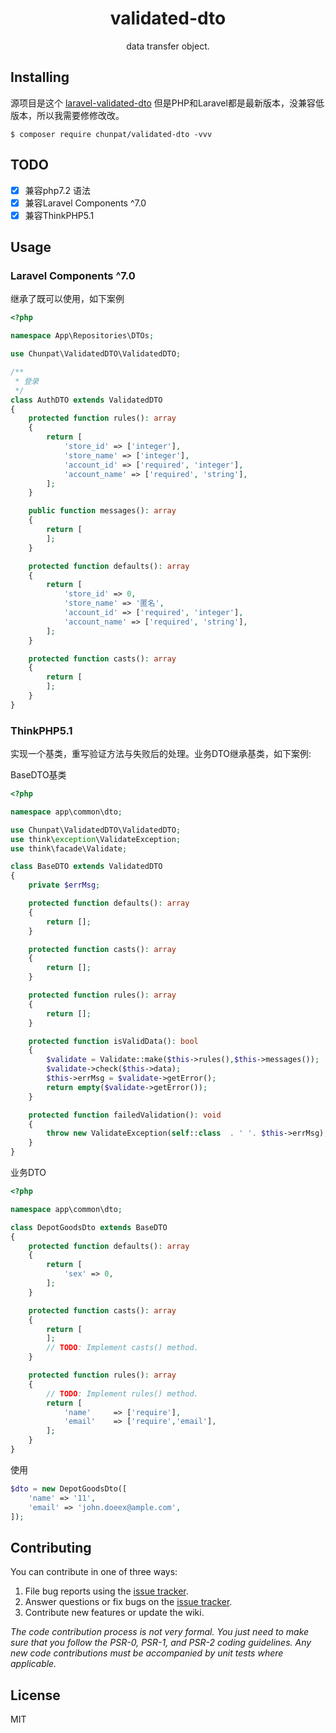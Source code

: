 <h1 align="center"> validated-dto </h1>

<p align="center"> data transfer object.</p>


## Installing

源项目是这个
[laravel-validated-dto](https://github.com/WendellAdriel/laravel-validated-dto)
但是PHP和Laravel都是最新版本，没兼容低版本，所以我需要修修改改。


```shell
$ composer require chunpat/validated-dto -vvv
```

## TODO

- [x] 兼容php7.2 语法
- [x] 兼容Laravel Components ^7.0
- [x] 兼容ThinkPHP5.1

## Usage

### Laravel Components ^7.0 

继承了既可以使用，如下案例
```php
<?php

namespace App\Repositories\DTOs;

use Chunpat\ValidatedDTO\ValidatedDTO;

/**
 * 登录
 */
class AuthDTO extends ValidatedDTO
{
    protected function rules(): array
    {
        return [
            'store_id' => ['integer'],
            'store_name' => ['integer'],
            'account_id' => ['required', 'integer'],
            'account_name' => ['required', 'string'],
        ];
    }

    public function messages(): array
    {
        return [
        ];
    }

    protected function defaults(): array
    {
        return [
            'store_id' => 0,
            'store_name' => '匿名',
            'account_id' => ['required', 'integer'],
            'account_name' => ['required', 'string'],
        ];
    }

    protected function casts(): array
    {
        return [
        ];
    }
}

```


### ThinkPHP5.1

实现一个基类，重写验证方法与失败后的处理。业务DTO继承基类，如下案例:

BaseDTO基类
```php
<?php

namespace app\common\dto;

use Chunpat\ValidatedDTO\ValidatedDTO;
use think\exception\ValidateException;
use think\facade\Validate;

class BaseDTO extends ValidatedDTO
{
    private $errMsg;

    protected function defaults(): array
    {
        return [];
    }

    protected function casts(): array
    {
        return [];
    }

    protected function rules(): array
    {
        return [];
    }

    protected function isValidData(): bool
    {
        $validate = Validate::make($this->rules(),$this->messages());
        $validate->check($this->data);
        $this->errMsg = $validate->getError();
        return empty($validate->getError());
    }

    protected function failedValidation(): void
    {
        throw new ValidateException(self::class  . ' '. $this->errMsg);
    }
}

```

业务DTO

```php
<?php

namespace app\common\dto;

class DepotGoodsDto extends BaseDTO
{
    protected function defaults(): array
    {
        return [
            'sex' => 0,
        ];
    }

    protected function casts(): array
    {
        return [
        ];
        // TODO: Implement casts() method.
    }

    protected function rules(): array
    {
        // TODO: Implement rules() method.
        return [
            'name'     => ['require'],
            'email'    => ['require','email'],
        ];
    }
}
```

使用
```php
$dto = new DepotGoodsDto([
    'name' => '11',
    'email' => 'john.doeex@ample.com',
]);
```

## Contributing

You can contribute in one of three ways:

1. File bug reports using the [issue tracker](https://github.com/chunpat/validated-dto/issues).
2. Answer questions or fix bugs on the [issue tracker](https://github.com/chunpat/validated-dto/issues).
3. Contribute new features or update the wiki.

_The code contribution process is not very formal. You just need to make sure that you follow the PSR-0, PSR-1, and PSR-2 coding guidelines. Any new code contributions must be accompanied by unit tests where applicable._

## License

MIT